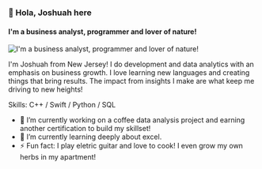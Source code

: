 ### 👋 Hola, Joshuah here
#### I'm a business analyst, programmer and lover of nature!
![I'm a business analyst, programmer and lover of nature!](https://media.licdn.com/dms/image/D5616AQFFokWWhYmRkw/profile-displaybackgroundimage-shrink_350_1400/0/1711465615126?e=1717027200&v=beta&t=qvpj8j_rBIuj5T0eHvD1uZdE0wGxgOd-_DoCI-bkEW8)

I'm Joshuah from New Jersey! I do development and data analytics with an emphasis on business growth. I love learning new languages and creating things that bring results. The impact from insights I make are what keep me driving to new heights!

Skills: C++ / Swift / Python / SQL 

- 🔭 I’m currently working on a coffee data analysis project and earning another certification to build my skillset!
- 🌱 I’m currently learning deeply about excel.
- ⚡ Fun fact: I play eletric guitar and love to cook! I even grow my own herbs in my apartment!




<!--
**joshwuhh/joshwuhh** is a ✨ _special_ ✨ repository because its `README.md` (this file) appears on your GitHub profile.

Here are some ideas to get you started:


- 🔭 I’m currently working on ...
- 🌱 I’m currently learning ...
- 👯 I’m looking to collaborate on ...
- 🤔 I’m looking for help with ...
- 💬 Ask me about ...
- 📫 How to reach me: ...
- 😄 Pronouns: ...
- ⚡ Fun fact: ...
-->
